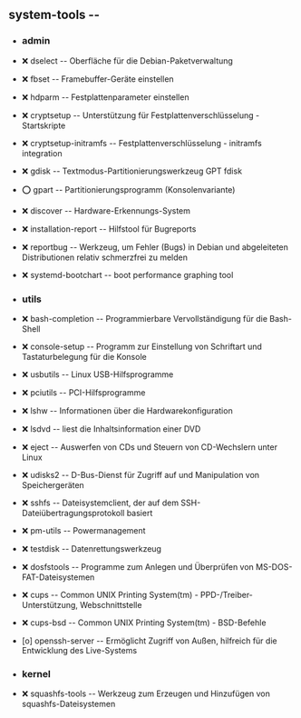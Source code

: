##  system-tools  --

- ###  admin

- :x:  dselect  --	Oberfläche für die Debian-Paketverwaltung
- :x:  fbset  --	Framebuffer-Geräte einstellen
- :x:  hdparm  --	Festplattenparameter einstellen
- :x:  cryptsetup  --	Unterstützung für Festplattenverschlüsselung - Startskripte
- :x:  cryptsetup-initramfs  --	Festplattenverschlüsselung - initramfs integration
- :x:  gdisk  --	Textmodus-Partitionierungswerkzeug GPT fdisk
- :o:  gpart  --	Partitionierungsprogramm (Konsolenvariante)
- :x:  discover  --	Hardware-Erkennungs-System

- :x:  installation-report  --	Hilfstool für Bugreports
- :x:  reportbug  --		Werkzeug, um Fehler (Bugs) in Debian und abgeleiteten Distributionen relativ schmerzfrei zu melden
- :x:  systemd-bootchart  --	boot performance graphing tool

- ###  utils

- :x:  bash-completion  -- Programmierbare Vervollständigung für die Bash-Shell
- :x:  console-setup  -- Programm zur Einstellung von Schriftart und Tastaturbelegung für die Konsole
- :x:  usbutils  --	Linux USB-Hilfsprogramme
- :x:  pciutils  --	PCI-Hilfsprogramme
- :x:  lshw  --		Informationen über die Hardwarekonfiguration
- :x:  lsdvd  --	liest die Inhaltsinformation einer DVD
- :x:  eject  --	Auswerfen von CDs und Steuern von CD-Wechslern unter Linux
- :x:  udisks2  --	D-Bus-Dienst für Zugriff auf und Manipulation von Speichergeräten
- :x:  sshfs  --	Dateisystemclient, der auf dem SSH-Dateiübertragungsprotokoll basiert
- :x:  pm-utils  --	Powermanagement
- :x:  testdisk  --	Datenrettungswerkzeug
- :x:  dosfstools  --	Programme zum Anlegen und Überprüfen von MS-DOS-FAT-Dateisystemen

- :x:  cups  --		Common UNIX Printing System(tm) - PPD-/Treiber-Unterstützung, Webschnittstelle
- :x:  cups-bsd  --	Common UNIX Printing System(tm) - BSD-Befehle

- [o]  openssh-server  -- Ermöglicht Zugriff von Außen, hilfreich für die Entwicklung des Live-Systems


- ###  kernel

- :x:  squashfs-tools  -- Werkzeug zum Erzeugen und Hinzufügen von squashfs-Dateisystemen


